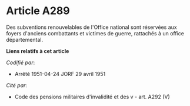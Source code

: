 # Article A289

Des subventions renouvelables de l'Office national sont réservées aux foyers d'anciens combattants et victimes de guerre,
rattachés à un office départemental.

**Liens relatifs à cet article**

_Codifié par_:

  - Arrêté 1951-04-24 JORF 29 avril 1951

_Cité par_:

  - Code des pensions militaires d'invalidité et des v - art. A292 (V)
